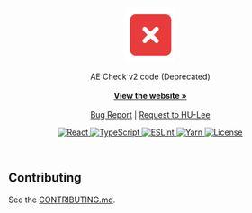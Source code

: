 <p align="center">
  <a href="https://github.com/HU-Lee/aecheck-v2">
    <img src="logo.png" alt="Logo">
  </a>

  <p align="center">
    AE Check v2 code (Deprecated)
    <br>
    <br>
    <a href="https://old.aecheck.com/"><strong>View the website »</strong></a>
    <br>
    <br>
    <a href="https://github.com/HU-Lee/aecheck-v2/issues">Bug Report</a>
    |
    <a href="https://github.com/HU-Lee/aecheck-v2/issues">Request to HU-Lee</a>
  </p>

  <p align="center">
    <a href="https://react.dev/">
      <img src="https://img.shields.io/badge/React-61DAFB.svg?style=flat&logo=React&logoColor=black" alt="React">
    </a>
    <a href="https://www.typescriptlang.org/">
      <img src="https://img.shields.io/badge/TypeScript-3178C6.svg?style=flat&logo=TypeScript&logoColor=white" alt="TypeScript">
    </a>
    <a href="https://eslint.org/">
      <img src="https://img.shields.io/badge/ESLint-4B32C3?logo=eslint&logoColor=fff&style=flat" alt="ESLint">
    </a>
    <a href="https://yarnpkg.com/">
      <img src="https://img.shields.io/badge/Yarn-2C8EBB?logo=yarn&logoColor=fff&style=flat" alt="Yarn">
    </a>
    <a href="./LICENSE">
      <img src="https://img.shields.io/github/license/HU-Lee/aecheck-v2" alt="License">
    </a>
  </p>
</p>

<!-- Content -->

<br>

## Contributing

See the [CONTRIBUTING.md][contributing].

[contributing]: ./CONTRIBUTING.md

